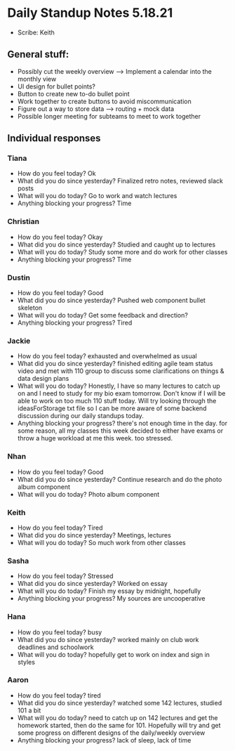 # Daily Standup Notes 5.18.21
* Scribe: Keith

## General stuff:
* Possibly cut the weekly overview --> Implement a calendar into the monthly view
* UI design for bullet points?
* Button to create new to-do bullet point
* Work together to create buttons to avoid miscommunication 
* Figure out a way to store data --> routing + mock data
* Possible longer meeting for subteams to meet to work together 

## Individual responses
### Tiana
* How do you feel today? Ok
* What did you do since yesterday? Finalized retro notes, reviewed slack posts
* What will you do today? Go to work and watch lectures
* Anything blocking your progress? Time

### Christian
* How do you feel today? Okay
* What did you do since yesterday? Studied and caught up to lectures
* What will you do today? Study some more and do work for other classes
* Anything blocking your progress? Time

### Dustin
* How do you feel today? Good
* What did you do since yesterday? Pushed web component bullet skeleton
* What will you do today? Get some feedback and direction?
* Anything blocking your progress? Tired

### Jackie
* How do you feel today? exhausted and overwhelmed as usual
* What did you do since yesterday? finished editing agile team status video and met with 110 group to discuss some clarifications on things & data design plans
* What will you do today? Honestly, I have so many lectures to catch up on and I need to study for my bio exam tomorrow. Don't know if I will be able to work on too much 110 stuff today. Will try looking through the ideasForStorage txt file so I can be more aware of some backend discussion during our daily standups today.
* Anything blocking your progress? there's not enough time in the day. for some reason, all my classes this week decided to either have exams or throw a huge workload at me this week. too stressed.

### Nhan
* How do you feel today? Good
* What did you do since yesterday? Continue research and do the photo album component
* What will you do today? Photo album component

### Keith
* How do you feel today? Tired
* What did you do since yesterday? Meetings, lectures
* What will you do today? So much work from other classes

### Sasha
* How do you feel today? Stressed
* What did you do since yesterday? Worked on essay
* What will you do today? Finish my essay by midnight, hopefully
* Anything blocking your progress? My sources are uncooperative

### Hana
* How do you feel today? busy
* What did you do since yesterday? worked mainly on club work deadlines and schoolwork
* What will you do today? hopefully get to work on index and sign in styles

### Aaron 
* How do you feel today? tired
* What did you do since yesterday? watched some 142 lectures, studied 101 a bit
* What will you do today? need to catch up on 142 lectures and get the homework started, then do the same for 101. Hopefully will try and get some progress on different designs of the daily/weekly overview
* Anything blocking your progress? lack of sleep, lack of time
